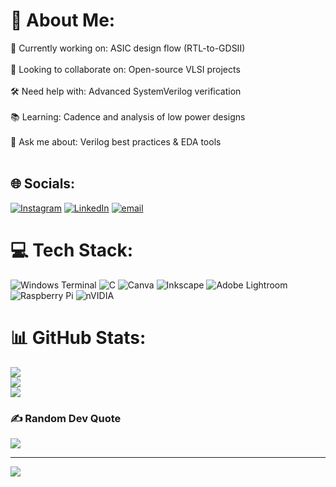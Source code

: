 # 💫 About Me:
🔧 Currently working on: ASIC design flow (RTL-to-GDSII)<br><br>🤝 Looking to collaborate on: Open-source VLSI projects<br><br>🛠️ Need help with: Advanced SystemVerilog verification<br><br>📚 Learning: Cadence and analysis of low power designs<br><br>💬 Ask me about: Verilog best practices & EDA tools<br><br>


## 🌐 Socials:
[![Instagram](https://img.shields.io/badge/Instagram-%23E4405F.svg?logo=Instagram&logoColor=white)](https://instagram.com/vinnisrt ) [![LinkedIn](https://img.shields.io/badge/LinkedIn-%230077B5.svg?logo=linkedin&logoColor=white)](https://linkedin.com/in/Vineeth-kadarpa ) [![email](https://img.shields.io/badge/Email-D14836?logo=gmail&logoColor=white)](mailto:ksuryavineeth2k4@gmail.com) 

# 💻 Tech Stack:
![Windows Terminal](https://img.shields.io/badge/Windows%20Terminal-%234D4D4D.svg?style=flat&logo=windows-terminal&logoColor=white) ![C](https://img.shields.io/badge/c-%2300599C.svg?style=flat&logo=c&logoColor=white) ![Canva](https://img.shields.io/badge/Canva-%2300C4CC.svg?style=flat&logo=Canva&logoColor=white) ![Inkscape](https://img.shields.io/badge/Inkscape-e0e0e0?style=flat&logo=inkscape&logoColor=080A13) ![Adobe Lightroom](https://img.shields.io/badge/Adobe%20Lightroom-31A8FF.svg?style=flat&logo=Adobe%20Lightroom&logoColor=white) ![Raspberry Pi](https://img.shields.io/badge/-Raspberry_Pi-C51A4A?style=flat&logo=Raspberry-Pi) ![nVIDIA](https://img.shields.io/badge/nVIDIA-%2376B900.svg?style=flat&logo=nVIDIA&logoColor=white)
# 📊 GitHub Stats:
![](https://github-readme-stats.vercel.app/api?username=Vineeth-2k4&theme=dark&hide_border=false&include_all_commits=false&count_private=false)<br/>
![](https://nirzak-streak-stats.vercel.app/?user=Vineeth-2k4&theme=dark&hide_border=false)<br/>
![](https://github-readme-stats.vercel.app/api/top-langs/?username=Vineeth-2k4&theme=dark&hide_border=false&include_all_commits=false&count_private=false&layout=compact)

### ✍️ Random Dev Quote
![](https://quotes-github-readme.vercel.app/api?type=horizontal&theme=radical)

---
[![](https://visitcount.itsvg.in/api?id=Vineeth-2k4&icon=0&color=0)](https://visitcount.itsvg.in)

<!-- Proudly created with GPRM ( https://gprm.itsvg.in ) -->
